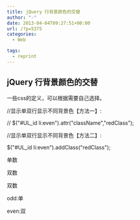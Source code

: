 ```yaml
---
title: jQuery 行背景颜色的交替
author: "-"
date: 2013-04-04T09:27:51+00:00
url: /?p=5375
categories:
  - Web

tags:
  - reprint
---
```

## jQuery 行背景颜色的交替
一些css的定义，可以根据需要自己选择。
  
//显示单双行显示不同背景色【方法一】: 
  
// $("#UL_id li:even").attr("className","redClass");
  
//显示单双行显示不同背景色【方法二】: 
  
$("#UL_id li:even").addClass("redClass");
  

  
单数
  
双数
  
双数
  

  
odd:单
  
even:双